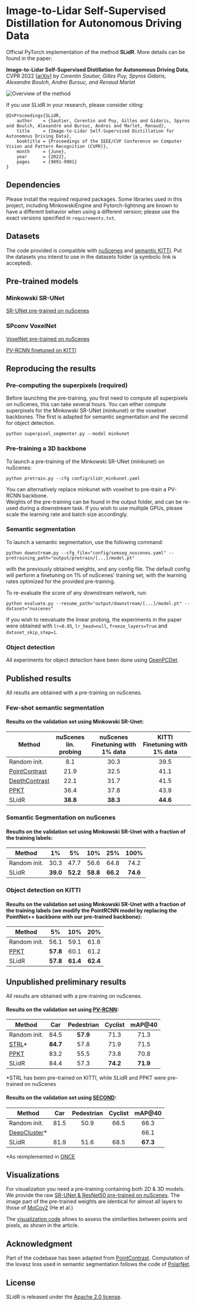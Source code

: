 # Image-to-Lidar Self-Supervised Distillation for Autonomous Driving Data

Official PyTorch implementation of the method **SLidR**. More details can be found in the paper:

**Image-to-Lidar Self-Supervised Distillation for Autonomous Driving Data**, CVPR 2022 [[arXiv](https://arxiv.org/abs/2203.16258)]
by *Corentin Sautier, Gilles Puy, Spyros Gidaris, Alexandre Boulch, Andrei Bursuc, and Renaud Marlet*

![Overview of the method](./assets/method.png)

If you use SLidR in your research, please consider citing:
```
@InProceedings{SLidR,
    author    = {Sautier, Corentin and Puy, Gilles and Gidaris, Spyros and Boulch, Alexandre and Bursuc, Andrei and Marlet, Renaud},
    title     = {Image-to-Lidar Self-Supervised Distillation for Autonomous Driving Data},
    booktitle = {Proceedings of the IEEE/CVF Conference on Computer Vision and Pattern Recognition (CVPR)},
    month     = {June},
    year      = {2022},
    pages     = {9891-9901}
}
```


## Dependencies

Please install the required required packages. Some libraries used in this project, including MinkowskiEngine and Pytorch-lightning are known to have a different behavior when using a different version; please use the exact versions specified in `requirements.txt`.


## Datasets

The code provided is compatible with [nuScenes](https://www.nuscenes.org/lidar-segmentation) and [semantic KITTI](http://www.semantic-kitti.org/tasks.html#semseg). Put the datasets you intend to use in the datasets folder (a symbolic link is accepted).


## Pre-trained models

### Minkowski SR-UNet
[SR-UNet pre-trained on nuScenes](https://github.com/valeoai/SLidR/releases/download/v1.0/minkunet_slidr_1gpu.pt)

### SPconv VoxelNet
[VoxelNet pre-trained on nuScenes](https://github.com/valeoai/SLidR/releases/download/v1.0/voxelnet_slidr.pt)

[PV-RCNN finetuned on KITTI](https://github.com/valeoai/SLidR/releases/download/v1.0/pvrcnn_slidr.pt)

## Reproducing the results

### Pre-computing the superpixels (required)

Before launching the pre-training, you first need to compute all superpixels on nuScenes, this can take several hours. You can either compute superpixels for the Minkowski SR-UNet (minkunet) or the voxelnet backbones. The first is adapted for semantic segmentation and the second for object detection.

```python superpixel_segmenter.py --model minkunet```

### Pre-training a 3D backbone

To launch a pre-training of the Minkowski SR-UNet (minkunet) on nuScenes:

```python pretrain.py --cfg config/slidr_minkunet.yaml```

You can alternatively replace minkunet with voxelnet to pre-train a PV-RCNN backbone.  
Weights of the pre-training can be found in the output folder, and can be re-used during a downstream task.
If you wish to use multiple GPUs, please scale the learning rate and batch size accordingly.

### Semantic segmentation

To launch a semantic segmentation, use the following command:

```python downstream.py --cfg_file="config/semseg_nuscenes.yaml" --pretraining_path="output/pretrain/[...]/model.pt"```

with the previously obtained weights, and any config file. The default config will perform a finetuning on 1% of nuScenes' training set, with the learning rates optimized for the provided pre-training.

To re-evaluate the score of any downstream network, run:

```python evaluate.py --resume_path="output/downstream/[...]/model.pt" --dataset="nuscenes"```

If you wish to reevaluate the linear probing, the experiments in the paper were obtained with `lr=0.05`, `lr_head=null`, `freeze_layers=True` and `dataset_skip_step=1`.

### Object detection

All experiments for object detection have been done using [OpenPCDet](https://github.com/open-mmlab/OpenPCDet).


## Published results
All results are obtained with a pre-training on nuScenes.

### Few-shot semantic segmentation

#### Results on the validation set using Minkowski SR-Unet:
Method                                           |nuScenes<br />lin. probing|nuScenes<br />Finetuning with 1% data|KITTI<br />Finetuning with 1% data
---                                              |:-:                       |:-:                                  |:-:
Random init.                                     |8.1                       |30.3                                 |39.5
[PointContrast](https://arxiv.org/abs/2007.10985)|21.9                      |32.5                                 |41.1
[DepthContrast](https://arxiv.org/abs/2101.02691)|22.1                      |31.7                                 |41.5
[PPKT](https://arxiv.org/abs/2104.04687)         |36.4                      |37.8                                 |43.9
SLidR                                            |**38.8**                  |**38.3**                             |**44.6**

### Semantic Segmentation on nuScenes

#### Results on the validation set using Minkowski SR-Unet with a fraction of the training labels:
Method          |1%      |5%      |10%     |25%     |100%
---             |:-:     |:-:     |:-:     |:-:     |:-:
Random init.    |30.3    |47.7    |56.6    |64.8    |74.2
SLidR           |**39.0**|**52.2**|**58.8**|**66.2**|**74.6**

### Object detection on KITTI

#### Results on the validation set using Minkowski SR-Unet with a fraction of the training labels (we modify the PointRCNN model by replacing the PointNet++ backbone with our pre-trained backbone):
Method                                  |5%      |10%     |20%     
---                                     |:-:     |:-:     |:-:
Random init.                            |56.1    |59.1    |61.6
[PPKT](https://arxiv.org/abs/2104.04687)|**57.8**|60.1    |61.2
SLidR                                   |**57.8**|**61.4**|**62.4**

## Unpublished preliminary results
All results are obtained with a pre-training on nuScenes.

#### Results on the validation set using [PV-RCNN](https://arxiv.org/abs/1912.13192):
Method                                   |Car     |Pedestrian|Cyclist |mAP@40
---                                      |:-:     |:-:       |:-:     |:-:
Random init.                             |84.5    |**57.9**  |71.3    |71.3
[STRL](https://arxiv.org/abs/2109.00179)*|**84.7**|57.8      |71.9    |71.5
[PPKT](https://arxiv.org/abs/2104.04687) |83.2    |55.5      |73.8    |70.8
SLidR                                    |84.4    |57.3      |**74.2**|**71.9**

*STRL has been pre-trained on KITTI, while SLidR and PPKT were pre-trained on nuScenes

#### Results on the validation set using [SECOND](https://www.mdpi.com/1424-8220/18/10/3337):
Method                                          |Car     |Pedestrian|Cyclist |mAP@40
---                                             |:-:     |:-:       |:-:     |:-:
Random init.                                    |81.5    |50.9      |66.5    |66.3
[DeepCluster](https://arxiv.org/abs/1807.05520)*|        |          |        |66.1
SLidR                                           |81.9    |51.6      |68.5    |**67.3**

*As reimplemented in [ONCE](https://arxiv.org/abs/2106.11037)

## Visualizations

For visualization you need a pre-training containing both 2D & 3D models. We provide the raw [SR-UNet & ResNet50 pre-trained on nuScenes](https://github.com/valeoai/SLidR/releases/download/v1.1/minkunet_slidr_1gpu_raw.pt).
The image part of the pre-trained weights are identical for almost all layers to those of [MoCov2](https://github.com/facebookresearch/moco) (He et al.)

The [visualization code](utils/visualization.ipynb) allows to assess the similarities between points and pixels, as shown in the article.


## Acknowledgment

Part of the codebase has been adapted from [PointContrast](https://github.com/facebookresearch/PointContrast).
Computation of the lovasz loss used in semantic segmentation follows the code of [PolarNet](https://github.com/edwardzhou130/PolarSeg).

## License
SLidR is released under the [Apache 2.0 license](./LICENSE).
